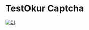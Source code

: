 # TestOkur Captcha

[![CI](https://github.com/testokur/testokur-captcha/actions/workflows/ci.yml/badge.svg)](https://github.com/testokur/testokur-captcha/actions/workflows/ci.yml)
